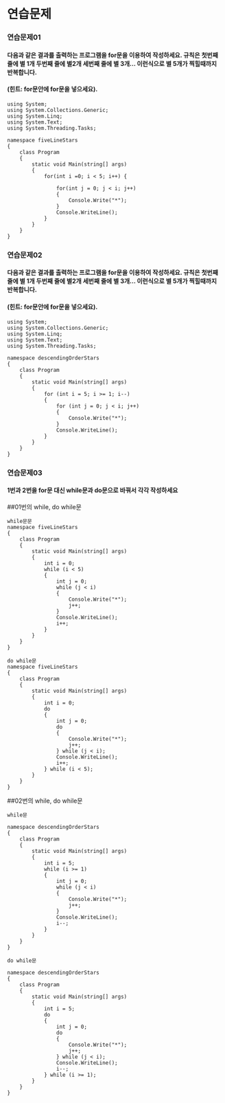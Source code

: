 # 연습문제

### 연습문제01
#### 다음과 같은 결과를 출력하는 프로그램을 for문을 이용하여 작성하세요. 규칙은 첫번째 줄에 별 1개 두번째 줄에 별2개 세번째 줄에 별 3개... 이런식으로 별 5개가 찍힐때까지 반복합니다.
#### (힌트: for문안에 for문을 넣으세요).

```
using System;
using System.Collections.Generic;
using System.Linq;
using System.Text;
using System.Threading.Tasks;

namespace fiveLineStars
{
    class Program
    {
        static void Main(string[] args)
        {
            for(int i =0; i < 5; i++) {
              
                for(int j = 0; j < i; j++)
                {
                    Console.Write("*");
                }
                Console.WriteLine();
            }
        }
    }
}
```


### 연습문제02
#### 다음과 같은 결과를 출력하는 프로그램을 for문을 이용하여 작성하세요. 규칙은 첫번째 줄에 별 1개 두번째 줄에 별2개 세번째 줄에 별 3개... 이런식으로 별 5개가 찍힐때까지 반복합니다.
#### (힌트: for문안에 for문을 넣으세요).
```
using System;
using System.Collections.Generic;
using System.Linq;
using System.Text;
using System.Threading.Tasks;

namespace descendingOrderStars
{
    class Program
    {
        static void Main(string[] args)
        {
            for (int i = 5; i >= 1; i--)
            {
                for (int j = 0; j < i; j++)
                {
                    Console.Write("*");
                }
                Console.WriteLine();
            }
        }
    }
}

```
### 연습문제03
#### 1번과 2번을 for문 대신 while문과 do문으로 바꿔서 각각 작성하세요

##01번의 while, do while문
```
while문문
namespace fiveLineStars
{
    class Program
    {
        static void Main(string[] args)
        {
            int i = 0;
            while (i < 5)
            {
                int j = 0;
                while (j < i)
                {
                    Console.Write("*");
                    j++;
                }
                Console.WriteLine();
                i++;
            }
        }
    }
}

```
```
do while문
namespace fiveLineStars
{
    class Program
    {
        static void Main(string[] args)
        {
            int i = 0;
            do
            {
                int j = 0;
                do
                {
                    Console.Write("*");
                    j++;
                } while (j < i);
                Console.WriteLine();
                i++;
            } while (i < 5);
        }
    }
}
```
##02번의 while, do while문

```
while문

namespace descendingOrderStars
{
    class Program
    {
        static void Main(string[] args)
        {
            int i = 5;
            while (i >= 1)
            {
                int j = 0;
                while (j < i)
                {
                    Console.Write("*");
                    j++;
                }
                Console.WriteLine();
                i--;
            }
        }
    }
}
```
```
do while문

namespace descendingOrderStars
{
    class Program
    {
        static void Main(string[] args)
        {
            int i = 5;
            do
            {
                int j = 0;
                do
                {
                    Console.Write("*");
                    j++;
                } while (j < i);
                Console.WriteLine();
                i--;
            } while (i >= 1);
        }
    }
}


```
